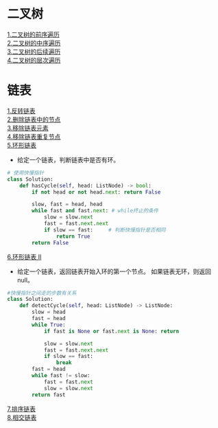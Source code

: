 # 二叉树
[1.二叉树的前序遍历](https://leetcode-cn.com/problems/binary-tree-preorder-traversal/)  
[2.二叉树的中序遍历](https://leetcode-cn.com/problems/binary-tree-inorder-traversal/)  
[3.二叉树的后续遍历](https://leetcode-cn.com/problems/binary-tree-postorder-traversal/)  
[4.二叉树的层次遍历](https://leetcode-cn.com/problems/binary-tree-level-order-traversal/)  

# 链表
[1.反转链表](https://leetcode-cn.com/problems/reverse-linked-list/)  
[2.删除链表中的节点](https://leetcode-cn.com/problems/delete-node-in-a-linked-list/)  
[3.移除链表元素](https://leetcode-cn.com/problems/remove-linked-list-elements/)  
[4.移除链表重复节点](https://leetcode-cn.com/problems/remove-duplicate-node-lcci/)  
[5.环形链表](https://leetcode-cn.com/problems/linked-list-cycle/)  
* 给定一个链表，判断链表中是否有环。
 
```python
# 使用快慢指针 
class Solution:
    def hasCycle(self, head: ListNode) -> bool:
        if not head or not head.next: return False

        slow, fast = head, head
        while fast and fast.next: # while终止的条件
            slow = slow.next
            fast = fast.next.next
            if slow == fast:     # 判断快慢指针是否相同
                return True
        return False
```
[6.环形链表 II](https://leetcode-cn.com/problems/linked-list-cycle-ii/)  
* 给定一个链表，返回链表开始入环的第一个节点。 如果链表无环，则返回 null。  
```python
#快慢指针之间走的步数有关系 
class Solution:
    def detectCycle(self, head: ListNode) -> ListNode:
        slow = head
        fast = head
        while True:
            if fast is None or fast.next is None: return

            slow = slow.next
            fast = fast.next.next
            if slow == fast:
                break
        fast = head
        while fast != slow:
            fast = fast.next
            slow = slow.next
        return fast
```
[7.排序链表](https://leetcode-cn.com/problems/sort-list/)  
[8.相交链表](https://leetcode-cn.com/problems/intersection-of-two-linked-lists/)  
